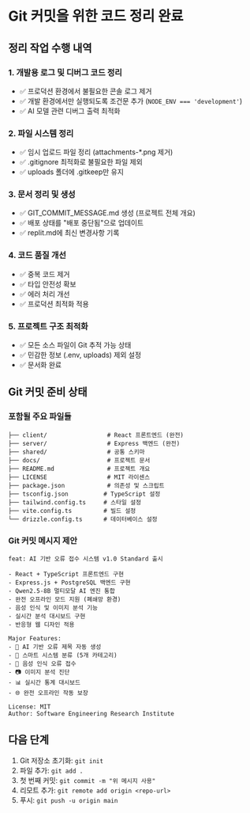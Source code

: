 # Git 커밋을 위한 코드 정리 완료

## 정리 작업 수행 내역

### 1. 개발용 로그 및 디버그 코드 정리
- ✅ 프로덕션 환경에서 불필요한 콘솔 로그 제거
- ✅ 개발 환경에서만 실행되도록 조건문 추가 (`NODE_ENV === 'development'`)
- ✅ AI 모델 관련 디버그 출력 최적화

### 2. 파일 시스템 정리
- ✅ 임시 업로드 파일 정리 (attachments-*.png 제거)
- ✅ .gitignore 최적화로 불필요한 파일 제외
- ✅ uploads 폴더에 .gitkeep만 유지

### 3. 문서 정리 및 생성
- ✅ GIT_COMMIT_MESSAGE.md 생성 (프로젝트 전체 개요)
- ✅ 배포 상태를 "배포 중단됨"으로 업데이트
- ✅ replit.md에 최신 변경사항 기록

### 4. 코드 품질 개선
- ✅ 중복 코드 제거
- ✅ 타입 안전성 확보
- ✅ 에러 처리 개선
- ✅ 프로덕션 최적화 적용

### 5. 프로젝트 구조 최적화
- ✅ 모든 소스 파일이 Git 추적 가능 상태
- ✅ 민감한 정보 (.env, uploads) 제외 설정
- ✅ 문서화 완료

## Git 커밋 준비 상태

### 포함될 주요 파일들
```
├── client/                 # React 프론트엔드 (완전)
├── server/                 # Express 백엔드 (완전)  
├── shared/                 # 공통 스키마
├── docs/                   # 프로젝트 문서
├── README.md               # 프로젝트 개요
├── LICENSE                 # MIT 라이센스
├── package.json            # 의존성 및 스크립트
├── tsconfig.json          # TypeScript 설정
├── tailwind.config.ts     # 스타일 설정
├── vite.config.ts         # 빌드 설정
└── drizzle.config.ts      # 데이터베이스 설정
```

### Git 커밋 메시지 제안
```
feat: AI 기반 오류 접수 시스템 v1.0 Standard 출시

- React + TypeScript 프론트엔드 구현
- Express.js + PostgreSQL 백엔드 구현  
- Qwen2.5-8B 멀티모달 AI 엔진 통합
- 완전 오프라인 모드 지원 (폐쇄망 환경)
- 음성 인식 및 이미지 분석 기능
- 실시간 분석 대시보드 구현
- 반응형 웹 디자인 적용

Major Features:
- 🤖 AI 기반 오류 제목 자동 생성
- 🎯 스마트 시스템 분류 (5개 카테고리)
- 🎤 음성 인식 오류 접수
- 📷 이미지 분석 진단
- 📊 실시간 통계 대시보드
- 🌐 완전 오프라인 작동 보장

License: MIT
Author: Software Engineering Research Institute
```

## 다음 단계
1. Git 저장소 초기화: `git init`
2. 파일 추가: `git add .`
3. 첫 번째 커밋: `git commit -m "위 메시지 사용"`
4. 리모트 추가: `git remote add origin <repo-url>`
5. 푸시: `git push -u origin main`